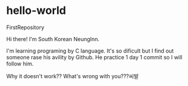 # hello-world
FirstRepository

Hi there! I'm South Korean NeungInn.

I'm learning programing by C language. It's so dificult but I find out someone rase his avility by Github. He practice 1 day 1 commit so I will follow him.

Why it doesn't work??
What's wrong with you???씨발

